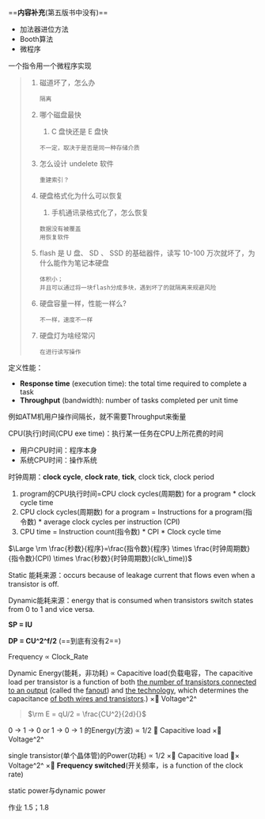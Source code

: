 

==**内容补充**(第五版书中没有)==

* 加法器进位方法
* Booth算法
* 微程序



一个指令用一个微程序实现







> 1. 磁道坏了，怎么办
>
>     ```
>     隔离
>     ```
>
> 2. 哪个磁盘最快
>
>     1. C 盘快还是 E 盘快
>
>     ```
>     不一定，取决于是否是同一种存储介质
>     ```
>
> 3. 怎么设计 undelete 软件
>
>     ```
>     重建索引？
>     ```
>
> 4. 硬盘格式化为什么可以恢复
>
>     1. 手机通讯录格式化了，怎么恢复
>
>     ```
>     数据没有被覆盖
>     用恢复软件
>     ```
>
> 5. flash 是 U 盘、 SD 、 SSD 的基础器件，读写 10-100 万次就坏了，为什么能作为笔记本硬盘
>
>     ```
>     体积小；
>     并且可以通过将一块flash分成多块，遇到坏了的就隔离来规避风险
>     ```
>
> 6. 硬盘容量一样，性能一样么? 
>
>     ```
>     不一样，速度不一样
>     ```
>
> 7. 硬盘灯为啥经常闪
>
>     ```
>     在进行读写操作
>     ```



定义性能：

* **Response time** (execution time): the total time required to complete a task
* **Throughput** (bandwidth): number of tasks completed per unit time

例如ATM机用户操作间隔长，就不需要Throughput来衡量



CPU(执行)时间(CPU exe time)：执行某一任务在CPU上所花费的时间

* 用户CPU时间：程序本身
* 系统CPU时间：操作系统



时钟周期：**clock cycle**, **clock rate**, **tick**, clock tick, clock period 





1. program的CPU执行时间=CPU clock cycles(周期数) for a program * clock cycle time
2. CPU clock cycles(周期数) for a program = Instructions for a program(指令数) * average clock cycles per instruction (CPI)
3. CPU time = Instruction count(指令数) * CPI * Clock cycle time

$\Large \rm \frac{秒数}{程序}=\frac{指令数}{程序} \times \frac{时钟周期数}{指令数}(CPI) \times \frac{秒数}{时钟周期数}(clk\_time))$



Static 能耗来源：occurs because of leakage current that flows even when a transistor is off.

Dynamic能耗来源：energy that is consumed when transistors switch states from 0 to 1 and vice versa.

**SP = IU**

**DP = CU^2^f/2**	(==到底有没有2==)



Frequency ∝ Clock_Rate

Dynamic Energy(能耗，非功耗) ∝ Capacitive load(负载电容，The capacitive load per transistor is a function of both <u>the number of transistors connected to an output</u> (called the <u>fanout</u>) and <u>the technology</u>, which determines the capacitance <u>of both wires and transistors</u>.) ×􏰁 Voltage^2^

> $\rm E = qU/2 = \frac{CU^2}{2d}{}$

0 → 1 → 0 or 1 → 0 → 1 的Energy(方波) ∝ 1/2 􏰁 Capacitive load ×􏰁 Voltage^2^

single transistor(单个晶体管)的Power(功耗) ∝ 1/2 ×􏰁 Capacitive load 􏰁× Voltage^2^ ×􏰁 **Frequency switched**(开关频率，is a function of the clock rate)



static power与dynamic power



作业 1.5；1.8